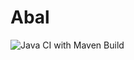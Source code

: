 # Abal
![Java CI with Maven Build](https://github.com/briaan1/prueba1/actions/workflows/ci.yml/badge.svg)
